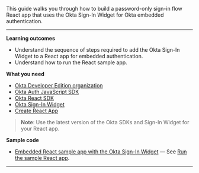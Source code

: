 This guide walks you through how to build a password-only sign-in flow React app that uses the Okta Sign-In Widget for Okta embedded authentication.

---

**Learning outcomes**

* Understand the sequence of steps required to add the Okta Sign-In Widget to a React app for embedded authentication.
* Understand how to run the React sample app.

**What you need**

* [Okta Developer Edition organization](https://developer.okta.com/signup/oie-preview.html)
* [Okta Auth JavaScript SDK](https://github.com/okta/okta-auth-js)
* [Okta React SDK](https://github.com/okta/okta-react)
* [Okta Sign-In Widget](https://github.com/okta/okta-signin-widget)
* [Create React App](https://create-react-app.dev)

> **Note**: Use the latest version of the Okta SDKs and Sign-In Widget for your React app.

**Sample code**

* [Embedded React sample app with the Okta Sign-In Widget](https://github.com/okta/samples-js-react/tree/master/custom-login) &mdash; See [Run the sample React app](#run-the-sample-react-app).

---
